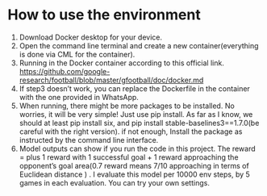 # How to use the environment
1. Download Docker desktop for your device.
2. Open the command line terminal and create a new container(everything is done via CML for the container).
3. Running in the Docker container according to this official link. https://github.com/google-research/football/blob/master/gfootball/doc/docker.md 
4. If step3 doesn’t work, you can replace the Dockerfile in the container with the one provided in WhatsApp.
5. When running, there might be more packages to be installed. No worries, it will be very simple!  Just use pip install. As far as I know, we should at least pip install six, and pip install stable-baselines3==1.7.0(be careful with the right version). if not enough, Install the package as instructed by the command line interface.
6. Model outputs can show if you run the code in this project. The reward = plus 1 reward with 1 successful  goal + 1 reward approaching the opponent’s goal area(0.7 reward means 7/10 approaching in terms of Euclidean distance ) .  I evaluate this model per 10000 env steps, by 5 games in each evaluation. You can try your own settings. 

